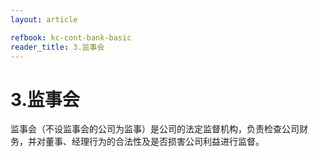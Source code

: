 ```yaml
---
layout: article

refbook: kc-cont-bank-basic
reader_title: 3.监事会
---
```


# 3.监事会

监事会（不设监事会的公司为监事）是公司的法定监督机构，负责检查公司财<br />
    务，并对董事、经理行为的合法性及是否损害公司利益进行监督。